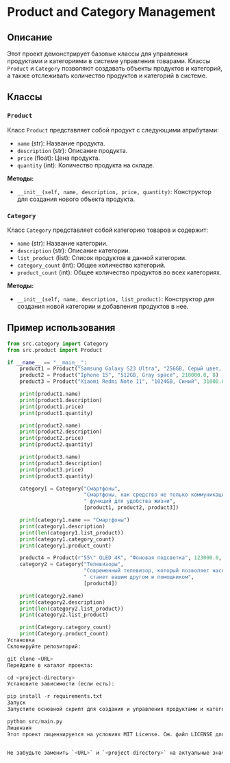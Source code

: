# Product and Category Management

## Описание

Этот проект демонстрирует базовые классы для управления продуктами и категориями в системе управления товарами.
Классы `Product` и `Category` позволяют создавать объекты продуктов и категорий, а также отслеживать количество
продуктов и категорий в системе.

## Классы

### `Product`

Класс `Product` представляет собой продукт с следующими атрибутами:

- `name` (str): Название продукта.
- `description` (str): Описание продукта.
- `price` (float): Цена продукта.
- `quantity` (int): Количество продукта на складе.

**Методы:**

- `__init__(self, name, description, price, quantity)`: Конструктор для создания нового объекта продукта.

### `Category`

Класс `Category` представляет собой категорию товаров и содержит:

- `name` (str): Название категории.
- `description` (str): Описание категории.
- `list_product` (list): Список продуктов в данной категории.
- `category_count` (int): Общее количество категорий.
- `product_count` (int): Общее количество продуктов во всех категориях.

**Методы:**

- `__init__(self, name, description, list_product)`: Конструктор для создания новой категории и добавления продуктов в
  нее.

## Пример использования

```python
from src.category import Category
from src.product import Product

if __name__ == "__main__":
    product1 = Product("Samsung Galaxy S23 Ultra", "256GB, Серый цвет, 200MP камера", 180000.0, 5)
    product2 = Product("Iphone 15", "512GB, Gray space", 210000.0, 8)
    product3 = Product("Xiaomi Redmi Note 11", "1024GB, Синий", 31000.0, 14)

    print(product1.name)
    print(product1.description)
    print(product1.price)
    print(product1.quantity)

    print(product2.name)
    print(product2.description)
    print(product2.price)
    print(product2.quantity)

    print(product3.name)
    print(product3.description)
    print(product3.price)
    print(product3.quantity)

    category1 = Category("Смартфоны",
                         "Смартфоны, как средство не только коммуникации, но и получения дополнительных"
                         " функций для удобства жизни",
                         [product1, product2, product3])

    print(category1.name == "Смартфоны")
    print(category1.description)
    print(len(category1.list_product))
    print(category1.category_count)
    print(category1.product_count)

    product4 = Product(r"55\" QLED 4K", "Фоновая подсветка", 123000.0, 7)
    category2 = Category("Телевизоры",
                         "Современный телевизор, который позволяет наслаждаться просмотром,"
                         " станет вашим другом и помощником",
                         [product4])

    print(category2.name)
    print(category2.description)
    print(len(category2.list_product))
    print(category2.list_product)

    print(Category.category_count)
    print(Category.product_count)
Установка
Склонируйте репозиторий:

git clone <URL>
Перейдите в каталог проекта:

cd <project-directory>
Установите зависимости (если есть):

pip install -r requirements.txt
Запуск
Запустите основной скрипт для создания и управления продуктами и категориями:

python src/main.py
Лицензия
Этот проект лицензируется на условиях MIT License. См. файл LICENSE для подробностей.


Не забудьте заменить `<URL>` и `<project-directory>` на актуальные значения для вашего проекта.